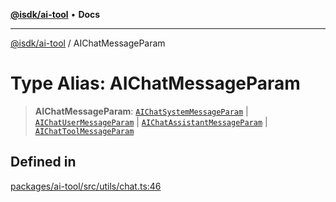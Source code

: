 [**@isdk/ai-tool**](../README.md) • **Docs**

***

[@isdk/ai-tool](../globals.md) / AIChatMessageParam

# Type Alias: AIChatMessageParam

> **AIChatMessageParam**: [`AIChatSystemMessageParam`](../interfaces/AIChatSystemMessageParam.md) \| [`AIChatUserMessageParam`](../interfaces/AIChatUserMessageParam.md) \| [`AIChatAssistantMessageParam`](../interfaces/AIChatAssistantMessageParam.md) \| [`AIChatToolMessageParam`](../interfaces/AIChatToolMessageParam.md)

## Defined in

[packages/ai-tool/src/utils/chat.ts:46](https://github.com/isdk/ai-tool.js/blob/fe6b47f429fb128627d2210e367fa914b891d314/src/utils/chat.ts#L46)

